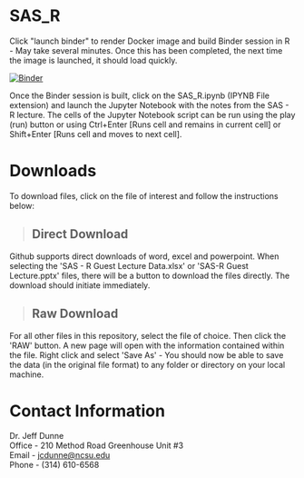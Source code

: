 # SAS_R

Click "launch binder" to render Docker image and build Binder session in R - May take several minutes. Once this has been completed, the next time the image is launched, it should load quickly.

[![Binder](https://mybinder.org/badge_logo.svg)](https://mybinder.org/v2/gh/jcdunne/SAS_R/master?labpath=SAS_R.ipynb)

Once the Binder session is built, click on the SAS_R.ipynb (IPYNB File extension) and launch the Jupyter Notebook with the notes from the SAS - R lecture. The cells of the Jupyter Notebook script can be run using the play (run) button or using Ctrl+Enter [Runs cell and remains in current cell] or Shift+Enter [Runs cell and moves to next cell].

# Downloads

To download files, click on the file of interest and follow the instructions below:

> ## Direct Download

Github supports direct downloads of word, excel and powerpoint. When selecting the 'SAS - R Guest Lecture Data.xlsx' or 'SAS-R Guest Lecture.pptx' files, there will be a button to download the files directly. The download should initiate immediately.

> ## Raw Download

For all other files in this repository, select the file of choice. Then click the 'RAW' button. A new page will open with the information contained within the file. Right click and select 'Save As' - You should now be able to save the data (in the original file format) to any folder or directory on your local machine.

# Contact Information

Dr. Jeff Dunne
<br>Office - 210 Method Road Greenhouse Unit #3
<br>Email - jcdunne@ncsu.edu
<br>Phone - (314) 610-6568
